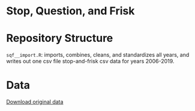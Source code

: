# Stop, Question, and Frisk


# Repository Structure 

`sqf__import.R`: imports, combines, cleans, and standardizes all years, and writes out one csv file stop-and-frisk csv data for years 2006-2019.  

# Data

[Download original data](https://www1.nyc.gov/site/nypd/stats/reports-analysis/stopfrisk.page)
